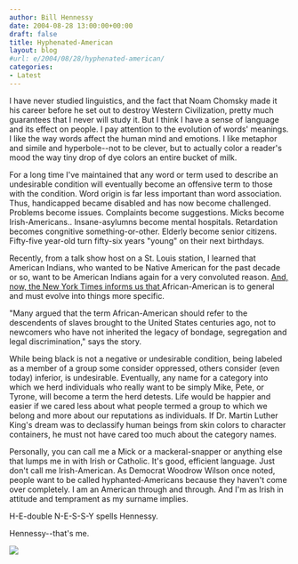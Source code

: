 ```yaml
---
author: Bill Hennessy
date: 2004-08-28 13:00:00+00:00
draft: false
title: Hyphenated-American
layout: blog
#url: e/2004/08/28/hyphenated-american/
categories:
- Latest
---
```


I have never studied linguistics, and the fact that Noam Chomsky made it his career before he set out to destroy Western Civilization, pretty much guarantees that I never will study it. But I think I have a sense of language and its effect on people. I pay attention to the evolution of words' meanings. I like the way words affect the human mind and emotions. I like metaphor and simile and hyperbole--not to be clever, but to actually color a reader's mood the way tiny drop of dye colors an entire bucket of milk.




For a long time I've maintained that any word or term used to describe an undesirable condition will eventually become an offensive term to those with the condition. Word origin is far less important than word association. Thus, handicapped became disabled and has now become challenged. Problems become issues. Complaints become suggestions. Micks become Irish-Americans.. Insane-asylumns become mental hospitals. Retardation becomes congnitive something-or-other. Elderly become senior citizens. Fifty-five year-old turn fifty-six years "young" on their next birthdays.




Recently, from a talk show host on a St. Louis station, I learned that American Indians, who wanted to be Native American for the past decade or so, want to be American Indians again for a very convoluted reason. [ And, now, the New York Times informs us that ](https://www.nytimes.com/2004/08/29/national/29african.html?hp) African-American is to general and must evolve into things more specific. 




"Many argued that the term African-American should refer to the descendents of slaves brought to the United States centuries ago, not to newcomers who have not inherited the legacy of bondage, segregation and legal discrimination," says the story.




While being black is not a negative or undesirable condition, being labeled as a member of a group some consider oppressed, others consider (even today) inferior, is undesirable. Eventually, any name for a category into which we herd individuals who really want to be simply Mike, Pete, or Tyrone, will become a term the herd detests. Life would be happier and easier if we cared less about what people termed a group to which we belong and more about our reputations as individuals. If Dr. Martin Luther King's dream was to declassify human beings from skin colors to character containers, he must not have cared too much about the category names.




Personally, you can call me a Mick or a mackeral-snapper or anything else that lumps me in with Irish or Catholic. It's good, efficient language. Just don't call me Irish-American. As Democrat Woodrow Wilson once noted, people want to be called hyphanted-Americans because they haven't come over completely. I am an American through and through. And I'm as Irish in attitude and temprament as my surname implies.




H-E-double N-E-S-S-Y spells Hennessy.




Hennessy--that's me.




![](https://blog.billhennessy.com/aggbug.aspx?PostID=615)

